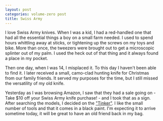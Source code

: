 ```yaml
---
layout: post
categories: volume-zero post
title: Swiss Army
---
```


I love Swiss Army knives. When I was a kid, I had a red-handled one that had all the essential things a boy on a small farm needed. I used to spend hours whittling away at sticks, or tightening up the screws on my toys and bike. More than once, the tweezers were brought out to get a microscopic splinter out of my palm. I used the heck out of that thing and it always found a place in my pocket.

Then one day, when I was 14, I misplaced it. To this day I haven't been able to find it. I later received a small, camo-clad hunting knife for Christmas from our family friends. It served my purposes for the time, but I still missed the versatility of my old knife.

Yesterday as I was browsing Amazon, I saw that they had a sale going on - Take $10 off your Swiss Army knife purchase! - and I took that as a sign. After searching the models, I decided on the ["Tinker"](http://amzn.com/B0007QCOB0). I like the small number of tools and that it comes in a black paint. I'm expecting it to arrive sometime today, it will be great to have an old friend back in my bag.